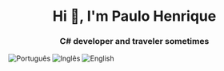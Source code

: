 <h1 align="center">Hi 👋, I'm Paulo Henrique</h1>
<h3 align="center">C# developer and traveler sometimes</h3>

![Português](https://img.shields.io/badge/-Português%20(BR)-green)
![Inglês](https://img.shields.io/badge/-Inglês%20(Avançado)-blue)
![English](https://img.shields.io/badge/-English%20-blue)


<!--
**pht2o/pht2o** is a ✨ _special_ ✨ repository because its `README.md` (this file) appears on your GitHub profile.

Here are some ideas to get you started:

- 🔭 I’m currently working on ...
- 🌱 I’m currently learning ...
- 👯 I’m looking to collaborate on ...
- 🤔 I’m looking for help with ...
- 💬 Ask me about ...
- 📫 How to reach me: ...
- 😄 Pronouns: ...
- ⚡ Fun fact: ...
-->
